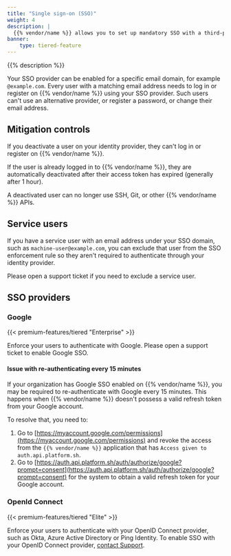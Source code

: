 ```yaml
---
title: "Single sign-on (SSO)"
weight: 4
description: |
  {{% vendor/name %}} allows you to set up mandatory SSO with a third-party identity provider (IdP) for all your users.
banner: 
    type: tiered-feature
---
```


{{% description %}}

Your SSO provider can be enabled for a specific email domain, for example `@example.com`. Every user with a matching email address needs to log in or register on {{% vendor/name %}} using your SSO provider. Such users can't use an alternative provider, or register a password, or change their email address.

## Mitigation controls

If you deactivate a user on your identity provider, they can't log in or register on {{% vendor/name %}}.

If the user is already logged in to {{% vendor/name %}}, they are automatically deactivated after their access token has expired (generally after 1 hour).

A deactivated user can no longer use SSH, Git, or other {{% vendor/name %}} APIs.

## Service users

If you have a service user with an email address under your SSO domain, such as `machine-user@example.com`, you can exclude that user from the SSO enforcement rule so they aren't required to authenticate through your identity provider.

Please open a support ticket if you need to exclude a service user.

## SSO providers

### Google

{{< premium-features/tiered "Enterprise" >}}

Enforce your users to authenticate with Google. Please open a support ticket to enable Google SSO.

#### Issue with re-authenticating every 15 minutes

If your organization has Google SSO enabled on {{% vendor/name %}}, you may be required to re-authenticate with Google every 15 minutes. This happens when {{% vendor/name %}} doesn't possess a valid refresh token from your Google account. 

To resolve that, you need to:

1. Go to [https://myaccount.google.com/permissions](https://myaccount.google.com/permissions) and revoke the access from the `{{% vendor/name %}}` application that has `Access given to auth.api.platform.sh`.
2. Go to [https://auth.api.platform.sh/auth/authorize/google?prompt=consent](https://auth.api.platform.sh/auth/authorize/google?prompt=consent) for the system to obtain a valid refresh token for your Google account.

### OpenId Connect

{{< premium-features/tiered "Elite" >}}

Enforce your users to authenticate with your OpenID Connect provider,
such as Okta, Azure Active Directory or Ping Identity. 
To enable SSO with your OpenID Connect provider,
[contact Support](https://console.platform.sh/-/users/~/tickets). 
